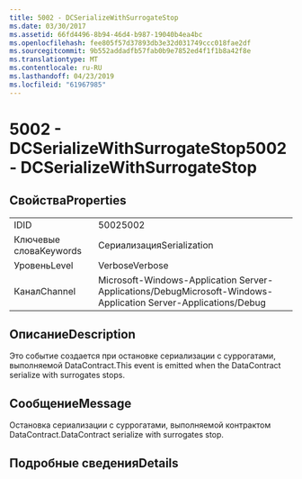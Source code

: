 ```yaml
---
title: 5002 - DCSerializeWithSurrogateStop
ms.date: 03/30/2017
ms.assetid: 66fd4496-8b94-46d4-b987-19040b4ea4bc
ms.openlocfilehash: fee805f57d37893db3e32d031749ccc018fae2df
ms.sourcegitcommit: 9b552addadfb57fab0b9e7852ed4f1f1b8a42f8e
ms.translationtype: MT
ms.contentlocale: ru-RU
ms.lasthandoff: 04/23/2019
ms.locfileid: "61967985"
---
```

# <a name="5002---dcserializewithsurrogatestop"></a><span data-ttu-id="00eb2-102">5002 - DCSerializeWithSurrogateStop</span><span class="sxs-lookup"><span data-stu-id="00eb2-102">5002 - DCSerializeWithSurrogateStop</span></span>
## <a name="properties"></a><span data-ttu-id="00eb2-103">Свойства</span><span class="sxs-lookup"><span data-stu-id="00eb2-103">Properties</span></span>  
  
|||  
|-|-|  
|<span data-ttu-id="00eb2-104">ID</span><span class="sxs-lookup"><span data-stu-id="00eb2-104">ID</span></span>|<span data-ttu-id="00eb2-105">5002</span><span class="sxs-lookup"><span data-stu-id="00eb2-105">5002</span></span>|  
|<span data-ttu-id="00eb2-106">Ключевые слова</span><span class="sxs-lookup"><span data-stu-id="00eb2-106">Keywords</span></span>|<span data-ttu-id="00eb2-107">Сериализация</span><span class="sxs-lookup"><span data-stu-id="00eb2-107">Serialization</span></span>|  
|<span data-ttu-id="00eb2-108">Уровень</span><span class="sxs-lookup"><span data-stu-id="00eb2-108">Level</span></span>|<span data-ttu-id="00eb2-109">Verbose</span><span class="sxs-lookup"><span data-stu-id="00eb2-109">Verbose</span></span>|  
|<span data-ttu-id="00eb2-110">Канал</span><span class="sxs-lookup"><span data-stu-id="00eb2-110">Channel</span></span>|<span data-ttu-id="00eb2-111">Microsoft-Windows-Application Server-Applications/Debug</span><span class="sxs-lookup"><span data-stu-id="00eb2-111">Microsoft-Windows-Application Server-Applications/Debug</span></span>|  
  
## <a name="description"></a><span data-ttu-id="00eb2-112">Описание</span><span class="sxs-lookup"><span data-stu-id="00eb2-112">Description</span></span>  
 <span data-ttu-id="00eb2-113">Это событие создается при остановке сериализации с суррогатами, выполняемой DataContract.</span><span class="sxs-lookup"><span data-stu-id="00eb2-113">This event is emitted when the DataContract serialize with surrogates stops.</span></span>  
  
## <a name="message"></a><span data-ttu-id="00eb2-114">Сообщение</span><span class="sxs-lookup"><span data-stu-id="00eb2-114">Message</span></span>  
 <span data-ttu-id="00eb2-115">Остановка сериализации с суррогатами, выполняемой контрактом DataContract.</span><span class="sxs-lookup"><span data-stu-id="00eb2-115">DataContract serialize with surrogates stop.</span></span>  
  
## <a name="details"></a><span data-ttu-id="00eb2-116">Подробные сведения</span><span class="sxs-lookup"><span data-stu-id="00eb2-116">Details</span></span>
